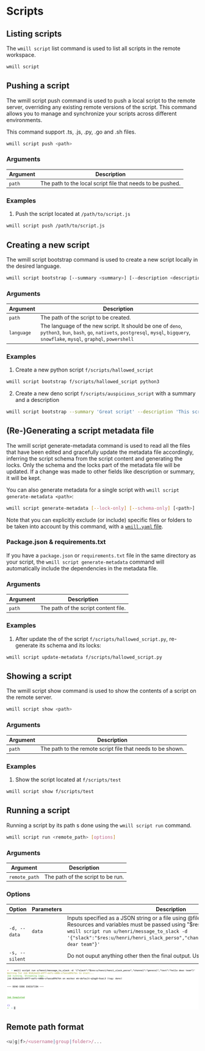 # Scripts

## Listing scripts

The `wmill script` list command is used to list all scripts in the remote workspace.

```bash
wmill script
```

## Pushing a script

The wmill script push command is used to push a local script to the remote server, overriding any existing remote versions of the script. This command allows you to manage and synchronize your scripts across different environments.

This command support .ts, .js, .py, .go and .sh files.

```bash
wmill script push <path>
```

### Arguments

| Argument | Description                                                |
| -------- | ---------------------------------------------------------- |
| `path`   | The path to the local script file that needs to be pushed. |

### Examples

1. Push the script located at `/path/to/script.js`

```bash
wmill script push /path/to/script.js
```

## Creating a new script

The wmill script bootstrap command is used to create a new script locally in the desired language.

```bash
wmill script bootstrap [--summary <summary>] [--description <description>] <path> <language>
```

### Arguments

| Argument   | Description                                                                                                                                                                              |
| ---------- | ---------------------------------------------------------------------------------------------------------------------------------------------------------------------------------------- |
| `path`     | The path of the script to be created.                                                                                                                                                    |
| `language` | The language of the new script. It should be one of `deno`, `python3`, `bun`, `bash`, `go`, `nativets`, `postgresql`, `mysql`, `bigquery`, `snowflake`, `mysql`, `graphql`, `powershell` |

### Examples

1. Create a new python script `f/scripts/hallowed_script`

```bash
wmill script bootstrap f/scripts/hallowed_script python3
```

2. Create a new deno script `f/scripts/auspicious_script` with a summary and a description

```bash
wmill script bootstrap --summary 'Great script' --description 'This script does this and that' f/scripts/auspicious_script deno
```

## (Re-)Generating a script metadata file

The wmill script generate-metadata command is used to read all the files that have been edited and gracefully update the metadata file accordingly, inferring the script schema from the script content and generating the locks. Only the schema and the locks part of the metadata file will be updated. If a change was made to other fields like description or summary, it will be kept.

You can also generate metadata for a single script with `wmill script generate-metadata <path>`:

```bash
wmill script generate-metadata [--lock-only] [--schema-only] [<path>]
```

Note that you can explicitly exclude (or include) specific files or folders to be taken into account by this command, with a [`wmill.yaml` file](https://github.com/windmill-labs/windmill-sync-example/blob/main/wmill.yaml).

### Package.json & requirements.txt

If you have a `package.json` or `requirements.txt` file in the same directory as your script, the `wmill script generate-metadata` command will automatically include the dependencies in the metadata file.

### Arguments

| Argument | Description                          |
| -------- | ------------------------------------ |
| `path`   | The path of the script content file. |

### Examples

1. After update the of the script `f/scripts/hallowed_script.py`, re-generate its schema and its locks:

```bash
wmill script update-metadata f/scripts/hallowed_script.py
```

## Showing a script

The wmill script show command is used to show the contents of a script on the remote server.

```bash
wmill script show <path>
```

### Arguments

| Argument | Description                                                |
| -------- | ---------------------------------------------------------- |
| `path`   | The path to the remote script file that needs to be shown. |

### Examples

1. Show the script located at `f/scripts/test`

```bash
wmill script show f/scripts/test
```

## Running a script

Running a script by its path s done using the `wmill script run` command.

```bash
wmill script run <remote_path> [options]
```

### Arguments

| Argument      | Description                       |
| ------------- | --------------------------------- |
| `remote_path` | The path of the script to be run. |

### Options

| Option         | Parameters | Description                                                                                                                                                                                                                                                                                                |
| -------------- | ---------- | ---------------------------------------------------------------------------------------------------------------------------------------------------------------------------------------------------------------------------------------------------------------------------------------------------------- |
| `-d, --data`   | `data`     | Inputs specified as a JSON string or a file using @filename or stdin using @- . Resources and variables must be passed using "$res:..." or "$var:..." For example `wmill script run u/henri/message_to_slack -d '{"slack":"$res:u/henri/henri_slack_perso","channel":"general","text":"hello dear team"}'` |
| `-s, --silent` |            | Do not ouput anything other then the final output. Useful for scripting.                                                                                                                                                                                                                                   |

![CLI arguments](../../assets/cli/cli_arguments.png 'CLI arguments')

## Remote path format

```js
<u|g|f>/<username|group|folder>/...
```
